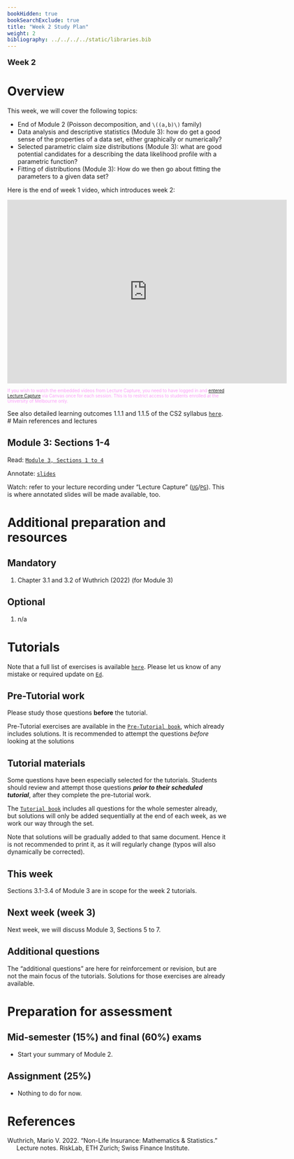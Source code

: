 ```yaml
---
bookHidden: true
bookSearchExclude: true
title: "Week 2 Study Plan"
weight: 2
bibliography: ../../../../static/libraries.bib
---
```


<p style="font-size:18px;font-weight:bold;">
Week 2
</p>

# Overview

This week, we will cover the following topics:

- End of Module 2 (Poisson decomposition, and `\((a,b)\)` family)
- Data analysis and descriptive statistics (Module 3): how do get a good sense of the properties of a data set, either graphically or numerically?
- Selected parametric claim size distributions (Module 3): what are good potential candidates for a describing the data likelihood profile with a parametric function?
- Fitting of distributions (Module 3): How do we then go about fitting the parameters to a given data set?

Here is the end of week 1 video, which introduces week 2:

<iframe height="420" width="640" allowfullscreen frameborder="0" src="https://echo360.net.au/media/2082fb0b-ecb8-41ba-9937-27b1048f9c06/public?autoplay=false&amp;automute=false">
</iframe>
<p style="font-size:10px;color: rgb(252, 156, 249);">
If you wish to watch the embedded videos from Lecture Capture, you need to have logged in and <a href="https://canvas.lms.unimelb.edu.au/courses/150864/external_tools/701">entered Lecture Capture</a> via Canvas once for each session. This is to restrict access to students enrolled at the University of Melbourne only.
</p>

See also detailed learning outcomes 1.1.1 and 1.1.5 of the CS2 syllabus [`here`](../../0-subject-guide/SILO).
\# Main references and lectures

## Module 3: Sections 1-4

Read: [`Module 3, Sections 1 to 4`](../../1-claims-modelling/m3-individual-claim-size-modelling/)

Annotate: [`slides`](../../../output/23-GIM-M3-lec.pdf)
<!-- [``annotated slides``](../../../output/22-GIM-M1-lec_a.pdf) -->

Watch: refer to your lecture recording under “Lecture Capture” ([`UG`](https://canvas.lms.unimelb.edu.au/courses/150824/external_tools/701)/[`PG`](https://canvas.lms.unimelb.edu.au/courses/150864/external_tools/701)). This is where annotated slides will be made available, too.

# Additional preparation and resources

## Mandatory

1.  Chapter 3.1 and 3.2 of Wuthrich (2022) (for Module 3)

## Optional

1.  n/a

# Tutorials

Note that a full list of exercises is available [`here`](https://canvas.lms.unimelb.edu.au/courses/173733/modules/items/4466801). Please let us know of any mistake or required update on [`Ed`](https://canvas.lms.unimelb.edu.au/courses/173733/external_tools/5601?display=borderless).

## Pre-Tutorial work

Please study those questions **before** the tutorial.

Pre-Tutorial exercises are available in the [`Pre-Tutorial book`](https://canvas.lms.unimelb.edu.au/courses/173733/modules/items/4464391), which already includes solutions. It is recommended to attempt the questions *before* looking at the solutions

## Tutorial materials

Some questions have been especially selected for the tutorials. Students should review and attempt those questions ***prior to their scheduled tutorial***, after they complete the pre-tutorial work.

The [`Tutorial book`](https://canvas.lms.unimelb.edu.au/courses/173733/modules/items/4464392) includes all questions for the whole semester already, but solutions will only be added sequentially at the end of each week, as we work our way through the set.

Note that solutions will be gradually added to that same document. Hence it is not recommended to print it, as it will regularly change (typos will also dynamically be corrected).

## This week

Sections 3.1-3.4 of Module 3 are in scope for the week 2 tutorials.

<!-- Here is the recording available for Week 2 from William: -->
<!--  -->
<!-- <iframe height="420" width="640" allowfullscreen frameborder=0 src="https://echo360.net.au/media/37147348-9bb8-419b-b085-2009b577e9d7/public?autoplay=false&automute=false"></iframe> -->
<!--  -->
<!-- Here is the recording available for Week 2 from Eric: -->
<!--  -->
<!-- <iframe height="420" width="640" allowfullscreen frameborder=0 src="https://echo360.net.au/media/6c60a367-930d-416f-9884-5400aff0af5e/public?autoplay=false&automute=false"></iframe> -->
<!--  -->
<!-- <p style="font-size:10px;color: rgb(252, 156, 249);"> If you wish to watch the embedded videos from Lecture Capture, you need to have logged in and <a href="https://canvas.lms.unimelb.edu.au/courses/145406/external_tools/701">entered Lecture Capture</a> via Canvas once for each session. This is to restrict access to students enrolled at the University of Melbourne only. </p> -->

## Next week (week 3)

Next week, we will discuss Module 3, Sections 5 to 7.

## Additional questions

The “additional questions” are here for reinforcement or revision, but are not the main focus of the tutorials. Solutions for those exercises are already available.

# Preparation for assessment

## Mid-semester (15%) and final (60%) exams

<!-- install.packages("devtools") -->
<!-- devtools::install_github("hadley/emo") -->

- Start your summary of Module 2.

## Assignment (25%)

- Nothing to do for now.

# References

<div id="refs" class="references csl-bib-body hanging-indent">

<div id="ref-Wut20" class="csl-entry">

Wuthrich, Mario V. 2022. “Non-Life Insurance: Mathematics & Statistics.” Lecture notes. RiskLab, ETH Zurich; Swiss Finance Institute.

</div>

</div>
